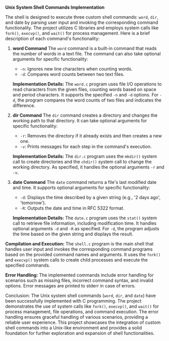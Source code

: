 **Unix System Shell Commands Implementation**

The shell is designed to execute three custom shell commands: `word`, `dir`, and date by parsing user input and invoking the corresponding command functionality. The project utilizes C libraries and employs system calls like `fork()`, `execvp()`, and `wait()` for process management. Here is a brief description of each command's functionality:

1. **word Command**
   The `word` command is a built-in command that reads the number of words in a text file. The command can also take optional arguments for specific functionality:
   - `-n`: Ignores new line characters when counting words.
   - `-d`: Compares word counts between two text files.

   **Implementation Details:**
   The `word.c` program uses file I/O operations to read characters from the given files, counting words based on space and period characters. It supports the specified `-n` and `-d` options. For `-d`, the program compares the word counts of two files and indicates the difference.

2. **dir Command**
   The `dir` command creates a directory and changes the working path to that directory. It can take optional arguments for specific functionality:
   - `-r`: Removes the directory if it already exists and then creates a new one.
   - `-v`: Prints messages for each step in the command's execution.

   **Implementation Details:**
   The `dir.c` program uses the `mkdir()` system call to create directories and the `chdir()` system call to change the working directory. As specified, it handles the optional arguments `-r` and `-v`.

3. **date Command**
   The `date` command returns a file's last modified date and time. It supports optional arguments for specific functionality:
   - `-d`: Displays the time described by a given string (e.g., '2 days ago', 'tomorrow').
   - `-R`: Outputs the date and time in RFC 5322 format.

   **Implementation Details:**
   The `date.c` program uses the `stat()` system call to retrieve file information, including modification time. It handles optional arguments `-d` and `-R` as specified. For `-d`, the program adjusts the time based on the given string and displays the result.

**Compilation and Execution:**
The `shell.c` program is the main shell that handles user input and invokes the corresponding command programs based on the provided command names and arguments. It uses the `fork()` and `execvp()` system calls to create child processes and execute the specified commands.

**Error Handling:**
The implemented commands include error handling for scenarios such as missing files, incorrect command syntax, and invalid options. Error messages are printed to stderr in case of errors.

   Conclusion:
      The Unix system shell commands (`word`, `dir`, and `date`) have been successfully implemented with C programming. The project demonstrates the use of system calls like `fork()`, `execvp()`, and `wait()` for process management, file operations, and command execution. The error handling ensures graceful handling of various scenarios, providing a reliable user experience. This project showcases the integration of custom shell commands into a Unix-like environment and provides a solid foundation for further exploration and expansion of shell functionalities.
